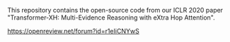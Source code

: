 This repository contains the open-source code from our ICLR 2020 paper "Transformer-XH: Multi-Evidence Reasoning with eXtra Hop Attention".

https://openreview.net/forum?id=r1eIiCNYwS
